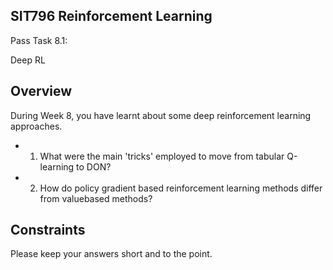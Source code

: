 ## SIT796 Reinforcement Learning

Pass Task 8.1:

Deep RL

## Overview

During Week 8, you have learnt about some deep reinforcement learning approaches.

- 1. What were the main 'tricks' employed to move from tabular Q-learning to DON?
- 2. How do policy gradient based reinforcement learning methods differ from valuebased methods?

## Constraints

Please keep your answers short and to the point.

<!-- image -->